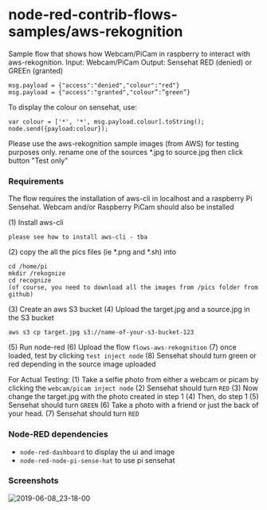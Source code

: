 # node-red-contrib-flows-samples/aws-rekognition

Sample flow that shows how Webcam/PiCam in raspberry to interact with aws-rekognition.
Input: Webcam/PiCam
Output: Sensehat RED (denied) or GREEn (granted)

```
msg.payload = {"access":"denied","colour":"red"}
msg.payload = {"access":"granted","colour”:”green”}
```

To display the colour on sensehat, use:

```
var colour = ['*', '*', msg.payload.colour].toString();
node.send({payload:colour});
```

Please use the aws-rekognition sample images (from AWS) for testing purposes only. 
rename one of the sources *.jpg to source.jpg then click button "Test only"

### Requirements

The flow requires the installation of aws-cli in localhost and a raspberry Pi Sensehat.
Webcam and/or Raspberry PiCam should also be installed

(1) Install aws-cli
```
please see how to install aws-cli - tba
```
(2) copy the all the pics files (ie *.png and *.sh) into 
```
cd /home/pi
mkdir /rekognize
cd recognize
(of course, you need to download all the images from /pics folder from github)
```
(3) Create an aws S3 bucket
(4) Upload the target.jpg and a source.jpg in the S3 bucket
```
aws s3 cp target.jpg s3://name-of-your-s3-bucket-123
```
(5) Run node-red
(6) Upload the flow `flows-aws-rekognition`
(7) once loaded, test by clicking `test inject node`
(8) Sensehat should turn green or red depending in the source image uploaded

For Actual Testing:
(1) Take a selfie photo from either a webcam or picam by clicking the `webcam/picam inject node`
(2) Sensehat should turn `RED`
(3) Now change the target.jpg with the photo created in step 1
(4) Then, do step 1
(5) Sensehat should turn `GREEN`
(6) Take a photo with a friend or just the back of your head.
(7) Sensehat should turn `RED`

### Node-RED dependencies

+ `node-red-dashboard` to display the ui and image
+ `node-red-node-pi-sense-hat` to use pi sensehat

### Screenshots
![2019-06-08_23-18-00](https://github.com/SirKitts/node-red-contrib-flows-samples/blob/sample/aws-rekognition/pi-trafficlights/screenshots/flow-traffic-lights-with-mqtt-pi-sensehat.png)